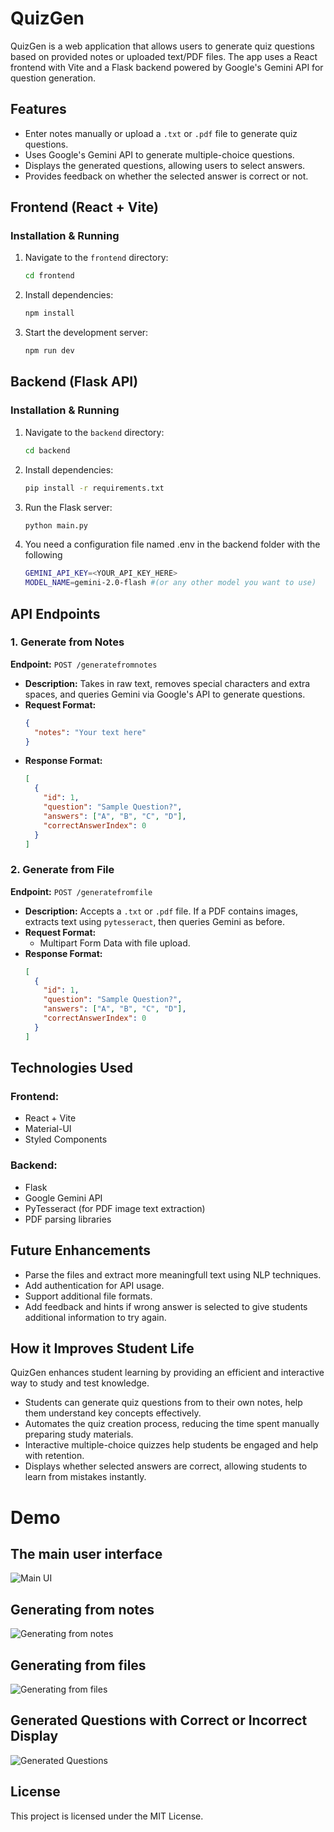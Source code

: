 # QuizGen

QuizGen is a web application that allows users to generate quiz questions based on provided notes or uploaded text/PDF files. The app uses a React frontend with Vite and a Flask backend powered by Google's Gemini API for question generation.

## Features

- Enter notes manually or upload a `.txt` or `.pdf` file to generate quiz questions.
- Uses Google's Gemini API to generate multiple-choice questions.
- Displays the generated questions, allowing users to select answers.
- Provides feedback on whether the selected answer is correct or not.

## Frontend (React + Vite)

### Installation & Running

1. Navigate to the `frontend` directory:
   ```sh
   cd frontend
   ```
2. Install dependencies:
   ```sh
   npm install
   ```
3. Start the development server:
   ```sh
   npm run dev
   ```

## Backend (Flask API)

### Installation & Running

1. Navigate to the `backend` directory:
   ```sh
   cd backend
   ```
2. Install dependencies:
   ```sh
   pip install -r requirements.txt
   ```
3. Run the Flask server:
   ```sh
   python main.py
   ```
4. You need a configuration file named .env in the backend folder with the following
   ```sh
   GEMINI_API_KEY=<YOUR_API_KEY_HERE>
   MODEL_NAME=gemini-2.0-flash #(or any other model you want to use)
   ```
## API Endpoints

### 1. Generate from Notes

**Endpoint:** `POST /generatefromnotes`

- **Description:** Takes in raw text, removes special characters and extra spaces, and queries Gemini via Google's API to generate questions.
- **Request Format:**
  ```json
  {
    "notes": "Your text here"
  }
  ```
- **Response Format:**
  ```json
  [
    {
      "id": 1,
      "question": "Sample Question?",
      "answers": ["A", "B", "C", "D"],
      "correctAnswerIndex": 0
    }
  ]
  ```

### 2. Generate from File

**Endpoint:** `POST /generatefromfile`

- **Description:** Accepts a `.txt` or `.pdf` file. If a PDF contains images, extracts text using `pytesseract`, then queries Gemini as before.
- **Request Format:**
  - Multipart Form Data with file upload.
- **Response Format:**
  ```json
  [
    {
      "id": 1,
      "question": "Sample Question?",
      "answers": ["A", "B", "C", "D"],
      "correctAnswerIndex": 0
    }
  ]
  ```

## Technologies Used

### Frontend:

- React + Vite
- Material-UI
- Styled Components

### Backend:

- Flask
- Google Gemini API
- PyTesseract (for PDF image text extraction)
- PDF parsing libraries

## Future Enhancements

- Parse the files and extract more meaningfull text using NLP techniques.
- Add authentication for API usage.
- Support additional file formats.
- Add feedback and hints if wrong answer is selected to give students additional information to try again.

## How it Improves Student Life

QuizGen enhances student learning by providing an efficient and interactive way to study and test knowledge. 
- Students can generate quiz questions from to their own notes, help them understand key concepts effectively.
- Automates the quiz creation process, reducing the time spent manually preparing study materials.
- Interactive multiple-choice quizzes help students be engaged and help with retention.
- Displays whether selected answers are correct, allowing students to learn from mistakes instantly.

# Demo

## The main user interface
![Main UI](demo/main-ui.png)

## Generating from notes
![Generating from notes](demo/fromnotes.png)

## Generating from files
![Generating from files](demo/fromfile.png)

## Generated Questions with Correct or Incorrect Display
![Generated Questions](demo/generated.png)

## License

This project is licensed under the MIT License.
